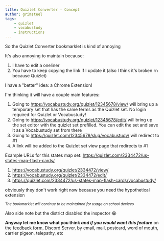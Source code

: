 ```yaml
---
title: Quizlet Converter - Concept
author: grimsteel
tags:
    - quizlet
    - vocabustudy
    - instructions
---
```


So the Quizlet Converter bookmarklet is kind of annoying

It's also annoying to maintain because:
1. I have to edit a oneliner
2. You have to keep copying the link if I update it (also I think it's broken rn because Quizlet)

I have a "better" idea: a Chrome Extension!

I'm thinking it will have a couple main features:

1. Going to https://vocabustudy.org/quizlet/12345678/view/ will bring up a temporary set that has the same terms as the Quizlet set. No login required for Quizlet or Vocabustudy!
2. Going to https://vocabustudy.org/quizlet/12345678/edit/ will bring up the set editor with the quizlet set prefilled. You can edit the set and save it as a Vocabustudy set from there
3. Going to https://quizlet.com/12345678/slug/vocabustudy/ will redirect to #1
4. A link will be added to the Quizlet set view page that redirects to #1

Example URLs for this states map set: https://quizlet.com/2334472/us-states-map-flash-cards/
1. https://vocabustudy.org/quizlet/2334472/view/
2. https://vocabustudy.org/quizlet/2334472/edit/
3. https://quizlet.com/2334472/us-states-map-flash-cards/vocabustudy/

obviously they don't work right now because you need the hypothetical extension

<small><em>The bookmarklet will continue to be maintained for usage on school devices</em></small>

Also side note but the district disabled the inspector 😭

**Anyway let me know what you think *and if you would want this feature*** on the [feedback form](https://vocabustudy.org/forms/#feedback), Discord Server, by email, mail, postcard, word of mouth, carrier pigeon, telepathy, etc
